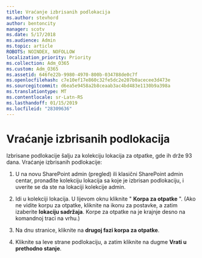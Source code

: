 ```yaml
---
title: Vraćanje izbrisanih podlokacija
ms.author: stevhord
author: bentoncity
manager: scotv
ms.date: 5/17/2018
ms.audience: Admin
ms.topic: article
ROBOTS: NOINDEX, NOFOLLOW
localization_priority: Priority
ms.collection: Adm_O365
ms.custom: Adm_O365
ms.assetid: 646fe22b-9980-4970-800b-034788de0c7f
ms.openlocfilehash: c7e10ef17e860c32fe5dc2e207b0acecee3d473e
ms.sourcegitcommit: d6ea5e9458a2b8ceaab3ac4bd483e1130b9a398a
ms.translationtype: MT
ms.contentlocale: sr-Latn-RS
ms.lasthandoff: 01/15/2019
ms.locfileid: "28309636"
---
```

# <a name="restore-a-deleted-subsite"></a>Vraćanje izbrisanih podlokacija

Izbrisane podlokacije šalju za kolekciju lokacija za otpatke, gde ih drže 93 dana. Vraćanje izbrisanih podlokacije:
  
1. U na novu SharePoint admin (pregled) ili klasični SharePoint admin centar, pronađite kolekciju lokacija sa koje je izbrisan podlokaciju, i uverite se da ste na lokaciji kolekcije admin. 
    
2. Idi u kolekciji lokacija. U lijevom oknu kliknite " **Korpa za otpatke** ". (Ako ne vidite korpu za otpatke, kliknite na ikonu za postavke, a zatim izaberite **lokaciju sadržaja**. Korpe za otpatke na je krajnje desno na komandnoj traci na vrhu.)
    
3. Na dnu stranice, kliknite na **drugoj fazi korpa za otpatke**.
    
4. Kliknite sa leve strane podlokaciju, a zatim kliknite na dugme **Vrati u prethodno stanje**.
    


